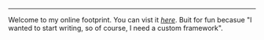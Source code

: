 ---

Welcome to my online footprint. You can vist it [_here_](https://davedennis.dev). Buit for fun becasue "I wanted to start writing, so of course, I need a custom framework".